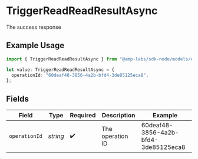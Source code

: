 # TriggerReadReadResultAsync

The success response

## Example Usage

```typescript
import { TriggerReadReadResultAsync } from "@amp-labs/sdk-node/models/operations";

let value: TriggerReadReadResultAsync = {
  operationId: "60deaf48-3856-4a2b-bfd4-3de85125eca8",
};
```

## Fields

| Field                                | Type                                 | Required                             | Description                          | Example                              |
| ------------------------------------ | ------------------------------------ | ------------------------------------ | ------------------------------------ | ------------------------------------ |
| `operationId`                        | *string*                             | :heavy_check_mark:                   | The operation ID                     | 60deaf48-3856-4a2b-bfd4-3de85125eca8 |
